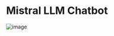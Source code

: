 # Mistral LLM Chatbot

![image](https://github.com/pik1989/MistralLLM-Chatbot/assets/34673684/0872656a-1716-4a09-a9d1-313d83cf3eb5)
